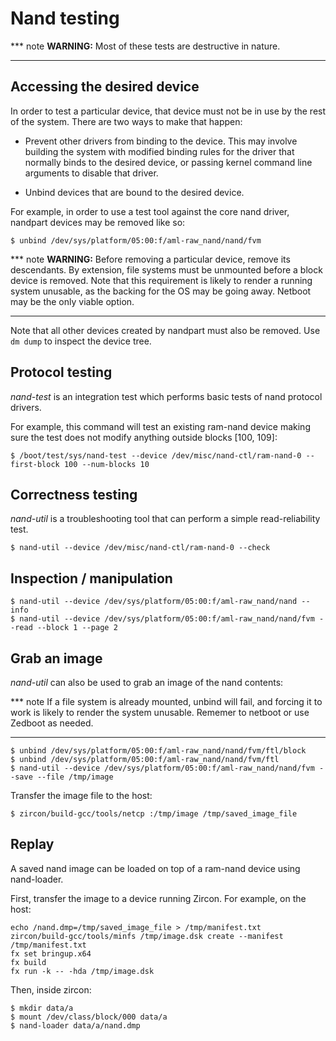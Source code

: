 # Nand testing

*** note
__WARNING:__ Most of these tests are destructive in nature.
***

## Accessing the desired device

In order to test a particular device, that device must not be in use by the rest
of the system. There are two ways to make that happen:

* Prevent other drivers from binding to the device. This may involve building
  the system with modified binding rules for the driver that normally binds
  to the desired device, or passing kernel command line arguments to disable
  that driver.

* Unbind devices that are bound to the desired device.

For example, in order to use a test tool against the core nand driver, nandpart
devices may be removed like so:

```shell
$ unbind /dev/sys/platform/05:00:f/aml-raw_nand/nand/fvm
```

*** note
__WARNING:__ Before removing a particular device, remove its descendants. By
extension, file systems must be unmounted before a block device is removed.
Note that this requirement is likely to render a running system unusable, as
the backing for the OS may be going away. Netboot may be the only viable option.
***

Note that all other devices created by nandpart must also be removed. Use `dm
dump` to inspect the device tree.

## Protocol testing

*nand-test* is an integration test which performs basic tests of nand protocol
drivers.

For example, this command will test an existing ram-nand device making sure the
test does not modify anything outside blocks [100, 109]:

```shell
$ /boot/test/sys/nand-test --device /dev/misc/nand-ctl/ram-nand-0 --first-block 100 --num-blocks 10
```

## Correctness testing

*nand-util* is a troubleshooting tool that can perform a simple read-reliability
test.

```shell
$ nand-util --device /dev/misc/nand-ctl/ram-nand-0 --check
```

## Inspection / manipulation

```shell
$ nand-util --device /dev/sys/platform/05:00:f/aml-raw_nand/nand --info
$ nand-util --device /dev/sys/platform/05:00:f/aml-raw_nand/nand/fvm --read --block 1 --page 2
```
## Grab an image

*nand-util* can also be used to grab an image of the nand contents:

*** note
If a file system is already mounted, unbind will fail, and forcing it to work is
likely to render the system unusable. Rememer to netboot or use Zedboot as
needed.
***

```shell
$ unbind /dev/sys/platform/05:00:f/aml-raw_nand/nand/fvm/ftl/block
$ unbind /dev/sys/platform/05:00:f/aml-raw_nand/nand/fvm/ftl
$ nand-util --device /dev/sys/platform/05:00:f/aml-raw_nand/nand/fvm --save --file /tmp/image
```

Transfer the image file to the host:

```shell
$ zircon/build-gcc/tools/netcp :/tmp/image /tmp/saved_image_file
```

## Replay

A saved nand image can be loaded on top of a ram-nand device using nand-loader.

First, transfer the image to a device running Zircon. For example, on the host:

```shell
echo /nand.dmp=/tmp/saved_image_file > /tmp/manifest.txt
zircon/build-gcc/tools/minfs /tmp/image.dsk create --manifest /tmp/manifest.txt
fx set bringup.x64
fx build
fx run -k -- -hda /tmp/image.dsk
```

Then, inside zircon:

```shell
$ mkdir data/a
$ mount /dev/class/block/000 data/a
$ nand-loader data/a/nand.dmp
```
